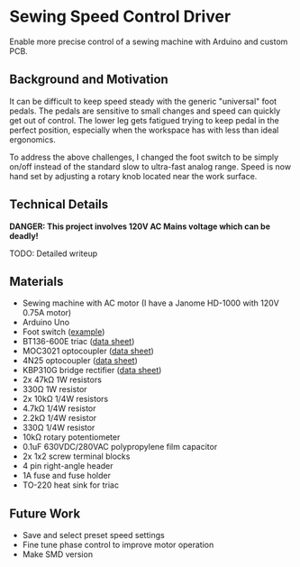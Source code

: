 # Sewing Speed Control Driver

Enable more precise control of a sewing machine with Arduino and custom PCB.

## Background and Motivation
It can be difficult to keep speed steady with the generic "universal" foot pedals. The pedals are sensitive to small changes and speed can quickly get out of control. The lower leg gets fatigued trying to keep pedal in the perfect position, especially when the workspace has with less than ideal ergonomics.

To address the above challenges, I changed the foot switch to be simply on/off instead of the standard slow to ultra-fast analog range. Speed is now hand set by adjusting a rotary knob located near the work surface.

## Technical Details
**DANGER: This project involves 120V AC Mains voltage which can be deadly!**

TODO: Detailed writeup

## Materials
- Sewing machine with AC motor (I have a Janome HD-1000 with 120V 0.75A motor)
- Arduino Uno
- Foot switch ([example](https://www.adafruit.com/product/423))
- BT136-600E triac ([data sheet](https://www.mouser.com/datasheet/2/848/bt136-600e-1520534.pdf))
- MOC3021 optocoupler ([data sheet](https://optoelectronics.liteon.com/upload/download/DS-70-99-0019/MOC302X%20series%20201606.pdf))
- 4N25 optocoupler ([data sheet](https://optoelectronics.liteon.com/upload/download/DS-70-99-0010/4N2X%20series%20Datasheet%201115.pdf))
- KBP310G bridge rectifier ([data sheet](https://www.mouser.com/datasheet/2/115/KBP304G-KBP310G-1536400.pdf))
- 2x 47kΩ 1W resistors
- 330Ω 1W resistor
- 2x 10kΩ 1/4W resistors
- 4.7kΩ 1/4W resistor
- 2.2kΩ 1/4W resistor
- 330Ω 1/4W resistor
- 10kΩ rotary potentiometer
- 0.1uF 630VDC/280VAC polypropylene film capacitor
- 2x 1x2 screw terminal blocks
- 4 pin right-angle header
- 1A fuse and fuse holder
- TO-220 heat sink for triac

## Future Work
- Save and select preset speed settings
- Fine tune phase control to improve motor operation
- Make SMD version
